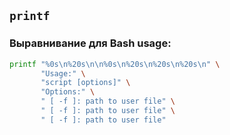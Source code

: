## ```printf```
### Выравнивание для Bash usage:
```Bash
printf "%0s\n%20s\n\n%0s\n%20s\n%20s\n%20s\n" \
       "Usage:" \
       "script [options]" \
       "Options:" \
       " [ -f ]: path to user file" \
       " [ -f ]: path to user file" \
       " [ -f ]: path to user file"
```
